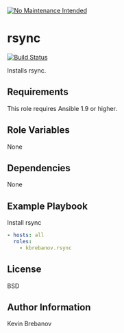 [![No Maintenance Intended](http://unmaintained.tech/badge.svg)](http://unmaintained.tech/)

rsync
=====

[![Build Status](https://travis-ci.org/kbrebanov/ansible-rsync.svg?branch=master)](https://travis-ci.org/kbrebanov/ansible-rsync)

Installs rsync.

Requirements
------------

This role requires Ansible 1.9 or higher.

Role Variables
--------------

None

Dependencies
------------

None

Example Playbook
----------------

Install rsync
```yaml
- hosts: all
  roles:
    - kbrebanov.rsync
```

License
-------

BSD

Author Information
------------------

Kevin Brebanov
